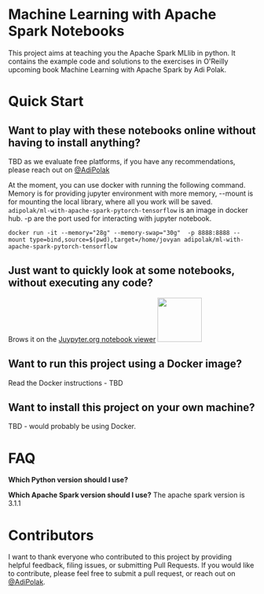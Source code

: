 Machine Learning with Apache Spark Notebooks
==========================
This project aims at teaching you the Apache Spark MLlib in python. It contains the example code and solutions to the exercises in O'Reilly upcoming book Machine Learning with Apache Spark by Adi Polak.


# Quick Start

## Want to play with these notebooks online without having to install anything?
TBD as we evaluate free platforms, if you have any recommendations, please reach out on [@AdiPolak](https://twitter.com/AdiPolak)

At the moment, you can use docker with running the following command. Memory is for providing jupyter environment with more memory, --mount is for mounting the local library, where all you work will be saved. `adipolak/ml-with-apache-spark-pytorch-tensorflow` is an image in docker hub. -p are the port used for interacting with jupyter notebook.

```code
docker run -it --memory="28g" --memory-swap="30g"  -p 8888:8888 --mount type=bind,source=$(pwd),target=/home/jovyan adipolak/ml-with-apache-spark-pytorch-tensorflow
```

## Just want to quickly look at some notebooks, without executing any code?
Brows it on the [Juypyter.org notebook viewer](https://nbviewer.jupyter.org/github/adipola/ml-with-apache-spark/tree/main/ch03/)
<img src="https://nbviewer.jupyter.org/static/img/nav_logo.svg" width="90" />

## Want to run this project using a Docker image?

Read the Docker instructions - TBD


## Want to install this project on your own machine?
TBD - would probably be using Docker.


# FAQ

**Which Python version should I use?**


**Which Apache Spark version should I use?**
The apache spark version is 3.1.1

# Contributors
I want to thank everyone who contributed to this project by providing helpful feedback, filing issues, or submitting Pull Requests. 
If you would like to contribute, please feel free to submit a pull request, or reach out on [@AdiPolak](https://twitter.com/AdiPolak).
